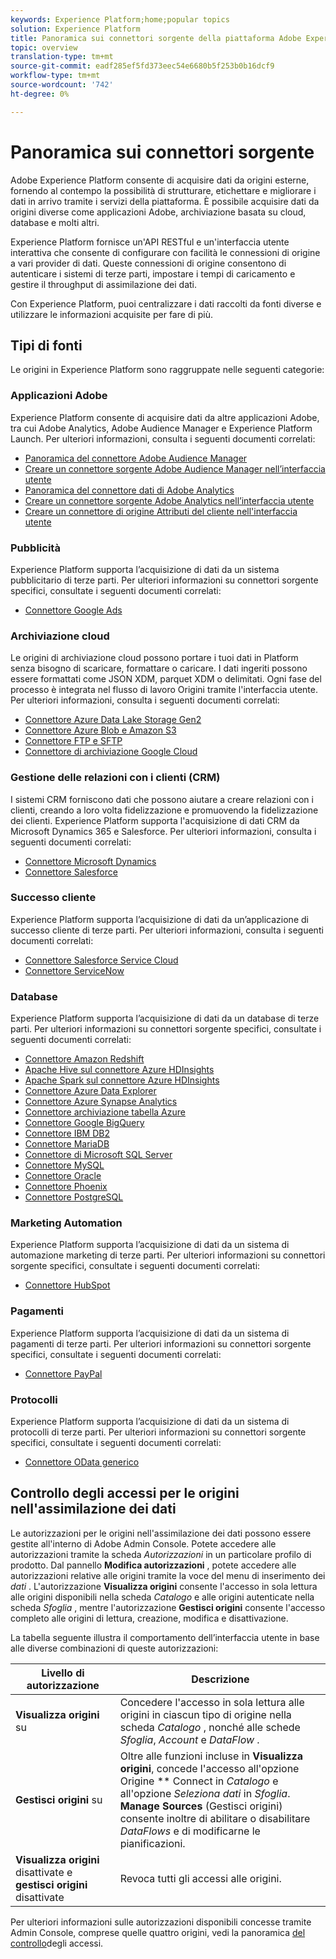 ```yaml
---
keywords: Experience Platform;home;popular topics
solution: Experience Platform
title: Panoramica sui connettori sorgente della piattaforma Adobe Experience
topic: overview
translation-type: tm+mt
source-git-commit: eadf285ef5fd373eec54e6680b5f253b0b16dcf9
workflow-type: tm+mt
source-wordcount: '742'
ht-degree: 0%

---
```



# Panoramica sui connettori sorgente

Adobe Experience Platform consente di acquisire dati da origini esterne, fornendo al contempo la possibilità di strutturare, etichettare e migliorare i dati in arrivo tramite i servizi della piattaforma. È possibile acquisire dati da origini diverse come applicazioni Adobe, archiviazione basata su cloud, database e molti altri.

Experience Platform fornisce un&#39;API RESTful e un&#39;interfaccia utente interattiva che consente di configurare con facilità le connessioni di origine a vari provider di dati. Queste connessioni di origine consentono di autenticare i sistemi di terze parti, impostare i tempi di caricamento e gestire il throughput di assimilazione dei dati.

Con Experience Platform, puoi centralizzare i dati raccolti da fonti diverse e utilizzare le informazioni acquisite per fare di più.

## Tipi di fonti

Le origini in Experience Platform sono raggruppate nelle seguenti categorie:

### Applicazioni Adobe

Experience Platform consente di acquisire dati da altre applicazioni Adobe, tra cui Adobe Analytics, Adobe Audience Manager e Experience Platform Launch. Per ulteriori informazioni, consulta i seguenti documenti correlati:

- [Panoramica del connettore Adobe Audience Manager](connectors/adobe-applications/audience-manager.md)
- [Creare un connettore sorgente Adobe Audience Manager nell’interfaccia utente](./tutorials/ui/create/adobe-applications/audience-manager.md)
- [Panoramica del connettore dati di Adobe Analytics](connectors/adobe-applications/analytics.md)
- [Creare un connettore sorgente Adobe Analytics nell’interfaccia utente](./tutorials/ui/create/adobe-applications/analytics.md)
- [Creare un connettore di origine Attributi del cliente nell&#39;interfaccia utente](./tutorials/ui/create/adobe-applications/customer-attributes.md)

### Pubblicità

Experience Platform supporta l’acquisizione di dati da un sistema pubblicitario di terze parti. Per ulteriori informazioni su connettori sorgente specifici, consultate i seguenti documenti correlati:

- [Connettore Google Ads](connectors/advertising/ads.md)

### Archiviazione cloud

Le origini di archiviazione cloud possono portare i tuoi dati in Platform senza bisogno di scaricare, formattare o caricare. I dati ingeriti possono essere formattati come JSON XDM, parquet XDM o delimitati. Ogni fase del processo è integrata nel flusso di lavoro Origini tramite l&#39;interfaccia utente. Per ulteriori informazioni, consulta i seguenti documenti correlati:

- [Connettore Azure Data Lake Storage Gen2](connectors/cloud-storage/adls-gen2.md)
- [Connettore Azure Blob e Amazon S3](connectors/cloud-storage/blob-s3.md)
- [Connettore FTP e SFTP](connectors/cloud-storage/ftp-sftp.md)
- [Connettore di archiviazione Google Cloud](connectors/cloud-storage/google-cloud-storage.md)

### Gestione delle relazioni con i clienti (CRM)

I sistemi CRM forniscono dati che possono aiutare a creare relazioni con i clienti, creando a loro volta fidelizzazione e promuovendo la fidelizzazione dei clienti. Experience Platform supporta l&#39;acquisizione di dati CRM da Microsoft Dynamics 365 e Salesforce. Per ulteriori informazioni, consulta i seguenti documenti correlati:

- [Connettore Microsoft Dynamics](connectors/crm/ms-dynamics.md)
- [Connettore Salesforce](connectors/crm/salesforce.md)

### Successo cliente

Experience Platform supporta l’acquisizione di dati da un’applicazione di successo cliente di terze parti. Per ulteriori informazioni, consulta i seguenti documenti correlati:

- [Connettore Salesforce Service Cloud](connectors/customer-success/salesforce-service-cloud.md)
- [Connettore ServiceNow](connectors/customer-success/servicenow.md)

### Database

Experience Platform supporta l’acquisizione di dati da un database di terze parti. Per ulteriori informazioni su connettori sorgente specifici, consultate i seguenti documenti correlati:

- [Connettore Amazon Redshift](connectors/databases/redshift.md)
- [Apache Hive sul connettore Azure HDInsights](connectors/databases/hive.md)
- [Apache Spark sul connettore Azure HDInsights](connectors/databases/spark.md)
- [Connettore Azure Data Explorer](connectors/databases/data-explorer.md)
- [Connettore Azure Synapse Analytics](connectors/databases/synapse-analytics.md)
- [Connettore archiviazione tabella Azure](connectors/databases/ats.md)
- [Connettore Google BigQuery](connectors/databases/bigquery.md)
- [Connettore IBM DB2](connectors/databases/ibm-db2.md)
- [Connettore MariaDB](connectors/databases/mariadb.md)
- [Connettore di Microsoft SQL Server](connectors/databases/sql-server.md)
- [Connettore MySQL](connectors/databases/mysql.md)
- [Connettore Oracle](connectors/databases/oracle.md)
- [Connettore Phoenix](connectors/databases/phoenix.md)
- [Connettore PostgreSQL](connectors/databases/postgres.md)

### Marketing Automation

Experience Platform supporta l’acquisizione di dati da un sistema di automazione marketing di terze parti. Per ulteriori informazioni su connettori sorgente specifici, consultate i seguenti documenti correlati:

- [Connettore HubSpot](connectors/marketing-automation/hubspot.md)

### Pagamenti

Experience Platform supporta l’acquisizione di dati da un sistema di pagamenti di terze parti. Per ulteriori informazioni su connettori sorgente specifici, consultate i seguenti documenti correlati:

- [Connettore PayPal](connectors/payments/paypal.md)

### Protocolli

Experience Platform supporta l’acquisizione di dati da un sistema di protocolli di terze parti. Per ulteriori informazioni su connettori sorgente specifici, consultate i seguenti documenti correlati:

- [Connettore OData generico](connectors/protocols/odata.md)

## Controllo degli accessi per le origini nell&#39;assimilazione dei dati

Le autorizzazioni per le origini nell&#39;assimilazione dei dati possono essere gestite all&#39;interno di Adobe Admin Console. Potete accedere alle autorizzazioni tramite la scheda *Autorizzazioni* in un particolare profilo di prodotto. Dal pannello **Modifica autorizzazioni** , potete accedere alle autorizzazioni relative alle origini tramite la voce del menu di inserimento dei *dati* . L&#39;autorizzazione **Visualizza origini** consente l&#39;accesso in sola lettura alle origini disponibili nella scheda *Catalogo* e alle origini autenticate nella scheda *Sfoglia* , mentre l&#39;autorizzazione **Gestisci origini** consente l&#39;accesso completo alle origini di lettura, creazione, modifica e disattivazione.

La tabella seguente illustra il comportamento dell’interfaccia utente in base alle diverse combinazioni di queste autorizzazioni:

| Livello di autorizzazione | Descrizione |
| ---- | ----|
| **Visualizza origini** su | Concedere l&#39;accesso in sola lettura alle origini in ciascun tipo di origine nella scheda *Catalogo* , nonché alle schede *Sfoglia*, *Account* e *DataFlow* . |
| **Gestisci origini** su | Oltre alle funzioni incluse in **Visualizza origini**, concede l&#39;accesso all&#39;opzione Origine ** Connect in *Catalogo* e all&#39;opzione *Seleziona dati* in *Sfoglia*. **Manage Sources** (Gestisci origini) consente inoltre di abilitare o disabilitare *DataFlows* e di modificarne le pianificazioni. |
| **Visualizza origini** disattivate e **gestisci origini** disattivate | Revoca tutti gli accessi alle origini. |

Per ulteriori informazioni sulle autorizzazioni disponibili concesse tramite Admin Console, comprese quelle quattro origini, vedi la panoramica [del controllo](../access-control/home.md)degli accessi.
